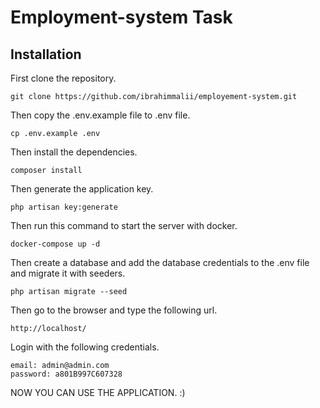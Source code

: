 # Employment-system Task

## Installation

First clone the repository.

```
git clone https://github.com/ibrahimmalii/employement-system.git
```

Then copy the .env.example file to .env file.

```
cp .env.example .env
```

Then install the dependencies.

```
composer install
```

Then generate the application key.

```
php artisan key:generate
```

Then run this command to start the server with docker.

```
docker-compose up -d
```

Then create a database and add the database credentials to the .env file and migrate it with seeders.

```
php artisan migrate --seed
```



Then go to the browser and type the following url.

```
http://localhost/
```

Login with the following credentials.

```
email: admin@admin.com
password: a801B997C607328
```

NOW YOU CAN USE THE APPLICATION. :)
